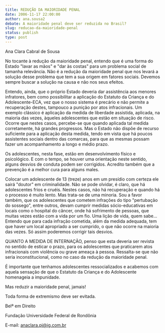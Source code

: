 ```yaml
---
title: REDUÇÃO DA MAIORIDADE PENAL
date: 2006-11-17 22:00:00
author: ana.sousa2
debate: A maioridade penal deve ser reduzida no Brasil?
slug: reducao-da-maioridade-penal
status: publish 
type: post
---
```


Ana Clara Cabral de Sousa   

  

  

 No tocante à redução da maioridade penal, entendo que é uma forma do Estado "lavar as mãos" e "dar às costas" para um problema social de tamanha relevância. Não é a redução da maioridade penal que nos levará a solução desse problema que tem a sua origem em fatores sociais. Devemos sempre buscar a solução na causa e não nos seus efeitos.   

 Entendo, ainda, que o próprio Estado deveria dar assistência aos menores infratores, bem como possibilitar a aplicação do Estatuto da Criança e do Adolescente-ECA, vez que o nosso sistema é precário e não permite a recuperação destes, tampouco a punição por atos infracionais. Um exemplo clássico é aplicação da medida de liberdade assistida, aplicada, na maioria das vezes, àqueles adolescentes que estão em situação de risco. Ocorre que nestes casos, percebe-se que quando aplicada tal medida corretamente, há grandes progressos. Mas o Estado não dispõe de recurso suficiente para a aplicação desta medida, tendo em vista que há poucos assistentes sociais dentro das comarcas, para que as mesmas possam fazer um acompanhamento a longo e médio prazo.   

Os adolescentes, nesta fase, estão em desenvolvimento físico e psicológico. E com o tempo, se houver uma orientação neste sentido, alguns desvios de conduta podem ser corrigidos. Acredito também que a prevenção é a melhor cura para alguns males.   

 Colocar um adolescente de 13 (treze) anos em um presídio com certeza ele sairá "doutor" em criminalidade. Não se pode olvidar, é claro, que há adolescentes frios e cruéis. Nestes casos, não há recuperação e quando há o processo é muito lento. Mas trata-se de uma minoria. Sou a favor também, que os adolescentes que cometem infrações do tipo "pertubação do sossego", entre outros, devam cumprir medidas sócio-educativas em locais como o hospital do câncer, onde há sofrimento de pessoas, que muitas vezes estão com a vida por um fio. Uma lição de vida, quem sabe... Entendo que para cada infração cometida, além da medida adequada, tem que haver um local apropriado a ser cumprido, o que não ocorre na maioria das vezes. Só assim poderemos corrigir tais desvios.   

  

QUANTO A MEDIDA DE INTERNAÇÃO, penso que esta deveria ser revista no sentido de esticar o prazo, para os adolescentes que praticarem atos infracionais com violência ou grave ameaça à pessoa. Ressalta-se que não seria inconstitucional, como no caso da redução da maioridade penal.   

É importante que tenhamos adolescentes ressocializados e acabemos com aquela sensação de que o Estatuto da Criança e do Adolescente homenageia a impunidade.   

Mas reduzir a maioridade penal, jamais!   

Toda forma de extremismo deve ser evitada.   

  

Belª em Direito   

Fundação Universidade Federal de Rondônia   

E-mail: anaclara.pj@ig.com.br   

  

